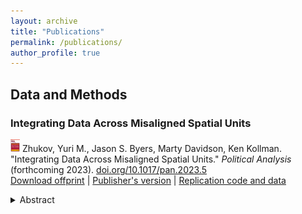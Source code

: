 ```yaml
---
layout: archive
title: "Publications"
permalink: /publications/
author_profile: true
---
```


## Data and Methods


### Integrating Data Across Misaligned Spatial Units
<img src="../images/PA.jpg" alt="PA" width="15" height="20"/> Zhukov, Yuri M., Jason S. Byers, Marty Davidson, Ken Kollman. "Integrating Data Across Misaligned Spatial Units." <i>Political Analysis</i> (forthcoming 2023). <a href="https://doi.org/10.1017/pan.2023.5">doi.org/10.1017/pan.2023.5</a>
<br/>
[Download offprint](http://academicpages.github.io/files/paper1.pdf) | [Publisher's version](https://doi.org/10.1017/pan.2023.5) | [Replication code and data](https://doi.org/10.1017/pan.2023.5)
<br/>

<details>
  <summary>Abstract</summary>
  
  Theoretical units of interest often do not align with the spatial units at which existing data are available. This problem is pervasive in social science, particularly in sub-national empirical research that routinely requires integrating data across incompatible geographic units (e.g. administrative areas, electoral constituencies, postal codes). Overcoming this challenge requires researchers to not only align the scale of empirical and theoretical units, but also to diagnose the costs and consequences of alternative spatial transformation methods. We propose a framework for addressing such change-of-support problems in social science. We investigate the relative performance of 12 spatial transformation methods, including overlays, interpolation, kriging and other model-based approaches, using election data and Monte Carlo simulations. We show that both the accuracy of transformed values and the estimation of regression coefficients depend on the relative scale of source and destination units (i.e. aggregation, disaggregation, hybrid) and their degree of nesting (i.e. whether source units fall completely and neatly inside destination units). We propose simple nonparametric measures of relative scale and nesting, and validation procedures to assess the quality of the transformed geospatial data. Additionally, we introduce new infrastructure and open-source software to elucidate the consequences of these choices, and to make transformation options more accessible, customizable, and intuitive.
</details>




<!-- {% if author.googlescholar %}
  You can also find my articles on <u><a href="{{author.googlescholar}}">my Google Scholar profile</a>.</u>
{% endif %}

{% include base_path %}

{% for post in site.publications reversed %}
  {% include archive-single.html %}
{% endfor %} -->
